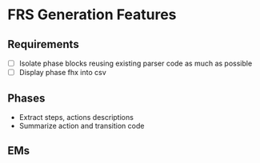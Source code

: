 # FRS Generation Features

## Requirements

-   [ ] Isolate phase blocks reusing existing parser code as much as possible
-   [ ] Display phase fhx into csv

## Phases

-   Extract steps, actions descriptions
-   Summarize action and transition code

## EMs
